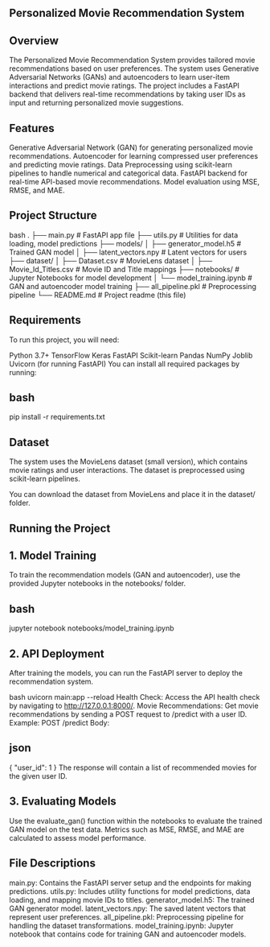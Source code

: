 ## Personalized Movie Recommendation System
## Overview
The Personalized Movie Recommendation System provides tailored movie recommendations based on user preferences. The system uses Generative Adversarial Networks (GANs) and autoencoders to learn user-item interactions and predict movie ratings. The project includes a FastAPI backend that delivers real-time recommendations by taking user IDs as input and returning personalized movie suggestions.

## Features
Generative Adversarial Network (GAN) for generating personalized movie recommendations.
Autoencoder for learning compressed user preferences and predicting movie ratings.
Data Preprocessing using scikit-learn pipelines to handle numerical and categorical data.
FastAPI backend for real-time API-based movie recommendations.
Model evaluation using MSE, RMSE, and MAE.

## Project Structure
bash
.
├── main.py                # FastAPI app file
├── utils.py               # Utilities for data loading, model predictions
├── models/
│   ├── generator_model.h5 # Trained GAN model
│   ├── latent_vectors.npy # Latent vectors for users
├── dataset/
│   ├── Dataset.csv        # MovieLens dataset
│   ├── Movie_Id_Titles.csv # Movie ID and Title mappings
├── notebooks/             # Jupyter Notebooks for model development
│   └── model_training.ipynb # GAN and autoencoder model training
├── all_pipeline.pkl       # Preprocessing pipeline
└── README.md              # Project readme (this file)
## Requirements
To run this project, you will need:

Python 3.7+
TensorFlow
Keras
FastAPI
Scikit-learn
Pandas
NumPy
Joblib
Uvicorn (for running FastAPI)
You can install all required packages by running:

## bash
pip install -r requirements.txt
## Dataset
The system uses the MovieLens dataset (small version), which contains movie ratings and user interactions. The dataset is preprocessed using scikit-learn pipelines.

You can download the dataset from MovieLens and place it in the dataset/ folder.

## Running the Project
## 1. Model Training
To train the recommendation models (GAN and autoencoder), use the provided Jupyter notebooks in the notebooks/ folder.

## bash
jupyter notebook notebooks/model_training.ipynb
## 2. API Deployment
After training the models, you can run the FastAPI server to deploy the recommendation system.

bash
uvicorn main:app --reload
Health Check: Access the API health check by navigating to http://127.0.0.1:8000/.
Movie Recommendations: Get movie recommendations by sending a POST request to /predict with a user ID.
Example:
POST /predict
Body:

## json
{
  "user_id": 1
}
The response will contain a list of recommended movies for the given user ID.

## 3. Evaluating Models
Use the evaluate_gan() function within the notebooks to evaluate the trained GAN model on the test data. Metrics such as MSE, RMSE, and MAE are calculated to assess model performance.

## File Descriptions
main.py: Contains the FastAPI server setup and the endpoints for making predictions.
utils.py: Includes utility functions for model predictions, data loading, and mapping movie IDs to titles.
generator_model.h5: The trained GAN generator model.
latent_vectors.npy: The saved latent vectors that represent user preferences.
all_pipeline.pkl: Preprocessing pipeline for handling the dataset transformations.
model_training.ipynb: Jupyter notebook that contains code for training GAN and autoencoder models.
